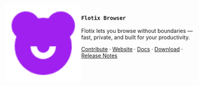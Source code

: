 <img src="./Flotix Browser.png" align="left" width="200"/>

### `Flotix Browser`

Flotix lets you browse without boundaries — fast, private, and built for your productivity.

<a href="https://docs.zen-browser.app/contribute/translation">Contribute</a> ·
<a href="https://www.zen-browser.app">Website</a> ·
<a href="https://docs.zen-browser.app">Docs</a> ·
<a href="https://www.zen-browser.app/download">Download</a> ·
<a href="https://www.zen-browser.app/release-notes/latest">Release Notes</a>
